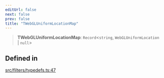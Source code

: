 ```yaml
---
editUrl: false
next: false
prev: false
title: "TWebGLUniformLocationMap"
---
```


> **TWebGLUniformLocationMap**: `Record`\<`string`, `WebGLUniformLocation` \| `null`\>

## Defined in

[src/filters/typedefs.ts:47](https://github.com/fabricjs/fabric.js/blob/5c1240d8b4662e45868dd33f385f941de21c8e9c/src/filters/typedefs.ts#L47)
